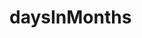# daysInMonths

<!-- TODO-START
TODO: Fill short description here.

## Type signature

TODO: Fill type signature down below.

```
any ⇒ any
```

## Examples

TODO: List at least one example down below.

```javascript
daysInMonths(); // ⇒ TODO
```

## Questions

TODO: List questions that may this function answers.
TODO-END -->
